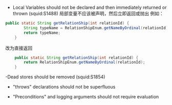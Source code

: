 - Local Variables should not be declared and then immediately returned or thrown (squid:S1488)
局部变量不应该被声明，然后立即返回或抛出
例如：

```java
public static String getRelationShip(int relationId) {
		String typeName = RelationShipEnum.getNameByOrdinal(relationId);
		return typeName;
	}
```
改为直接返回

```java
	public static String getRelationShip(int relationId) {
		return RelationShipEnum.getNameByOrdinal(relationId);
	}

```


-Dead stores should be removed (squid:S1854)
- "throws" declarations should not be superfluous

- "Preconditions" and logging arguments should not require evaluation 